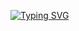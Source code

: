 [![Typing SVG](https://readme-typing-svg.herokuapp.com?font=Fira+Code&pause=1000&color=1FF71D&width=435&lines=Hi+there)](https://github.com/AREFEVGOPRO)

